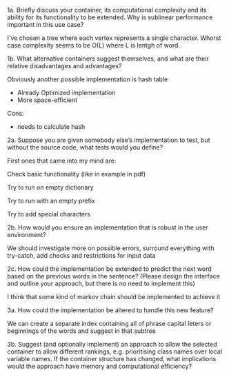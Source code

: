 1a. Briefly discuss your container, its computational complexity and its ability for its functionality to be extended. Why is sublinear performance important in this use case?

I've chosen a tree where each vertex represents a single character.
Whorst case complexity seems to be O(L) where L is lentgh of word.


1b. What alternative containers suggest themselves, and what are their relative disadvantages and advantages?

Obviously another possible implementation is hash table
- Already Optimized implementation
- More space-efficient

Cons:
- needs to calculate hash


2a. Suppose you are given somebody else’s implementation to test, but without the source code, what tests would you define?

First ones that came into my mind are:

Check basic functionality (like in example in pdf)

Try to run on empty dictionary

Try to run with an empty prefix

Try to add special characters


2b. How would you ensure an implementation that is robust in the user environment?

We should investigate more on possible errors, surround everything with try-catch, add checks and restrictions for input data

2c. How could the implementation be extended to predict the next word based on the previous words in the sentence? (Please design the interface and outline your approach, but there is no need to implement this)

I think that some kind of markov chain should be implemented to achieve it

3a. How could the implementation be altered to handle this new feature?

We can create a separate index containing all of phrase capital leters or beginnings of the words and suggest in that subtree

3b. Suggest (and optionally implement) an approach to allow the selected container to allow different rankings,
e.g. prioritising class names over local variable names. If the container structure has changed,
what implications would the approach have memory and computational efficiency?
